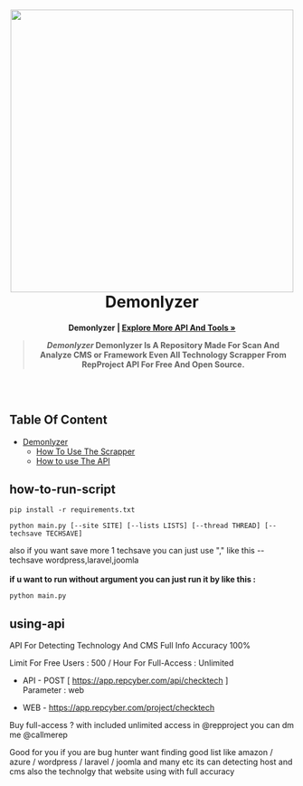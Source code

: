 <h1 align="center">
  <img src="https://i.ibb.co/DfLVNZY/Demonlyzer.png" width="500"/>
  <br>
  Demonlyzer
</h1>

<h4 align="center">Demonlyzer | <a href="https://t.me//RepProject"><strong>Explore More API And Tools »</strong></a>

<blockquote align="center">
  <em>Demonlyzer</em> Demonlyzer Is A Repository Made For Scan And Analyze CMS or Framework Even All Technology <b>Scrapper</b> From RepProject API For Free And Open Source.
</blockquote>
<br><br>

## Table Of Content
- [Demonlyzer](#content)
  * [How To Use The Scrapper](#how-to-run-script)
  * [How to use The API](#using-api)

## how-to-run-script
```
pip install -r requirements.txt
```

```
python main.py [--site SITE] [--lists LISTS] [--thread THREAD] [--techsave TECHSAVE]
```

<p>
also if you want save more 1 techsave you can just use "," like this --techsave wordpress,laravel,joomla 
<br><br><b>if u want to run without argument you can just run it by like this : </b>
</p>

```
python main.py
```
## using-api
API For Detecting Technology And CMS Full Info Accuracy 100%

Limit For Free Users : 500 / Hour
For Full-Access : Unlimited 

- API - 
POST [ https://app.repcyber.com/api/checktech ]  
Parameter : web

- WEB -
https://app.repcyber.com/project/checktech

Buy full-access ? with included unlimited access in @repproject you can dm me @callmerep

Good for you if you are bug hunter want finding good list like amazon / azure / wordpress / laravel / joomla and many etc its can detecting host and cms also the technolgy that website using with full accuracy
